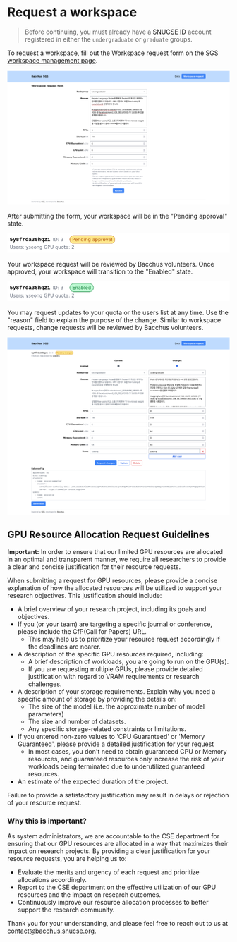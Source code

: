 # Request a workspace

[id]: https://id.snucse.org
[sgs-request]: https://sgs.snucse.org/request

> Before continuing, you must already have a [SNUCSE ID][id] account registered
> in either the `undergraduate` or `graduate` groups.

To request a workspace, fill out the Workspace request form on the SGS
[workspace management page][sgs-request].

![Workspace request form](request-workspace/ws-request.png)

After submitting the form, your workspace will be in the "Pending approval"
state.

![Pending approval](request-workspace/ws-pending.png)

Your workspace request will be reviewed by Bacchus volunteers. Once approved,
your workspace will transition to the "Enabled" state.

![Enabled](request-workspace/ws-enabled.png)

You may request updates to your quota or the users list at any time. Use the
"reason" field to explain the purpose of the change. Similar to workspace
requests, change requests will be reviewed by Bacchus volunteers.

![Request changes](request-workspace/ws-changes.png)

## GPU Resource Allocation Request Guidelines

**Important:** In order to ensure that our limited GPU resources are allocated in an optimal and transparent manner, we require all researchers to provide a clear and concise justification for their resource requests.

When submitting a request for GPU resources, please provide a concise explanation of how the allocated resources will be utilized to support your research objectives. This justification should include:

- A brief overview of your research project, including its goals and objectives.
- If you (or your team) are targeting a specific journal or conference, please include the CfP(Call for Papers) URL.
  - This may help us to prioritize your resource request accordingly if the deadlines are nearer.
- A description of the specific GPU resources required, including:
  - A brief description of workloads, you are going to run on the GPU(s).
  - If you are requesting multiple GPUs, please provide detailed justification with regard to VRAM requirements or research challenges.
- A description of your storage requirements. Explain why you need a specific amount of storage by providing the details on:
  - The size of the model (i.e. the approximate number of model parameters)
  - The size and number of datasets.
  - Any specific storage-related constraints or limitations.
- If you entered non-zero values to 'CPU Guaranteed' or 'Memory Guaranteed', please provide a detailed justification for your request
  - In most cases, you don't need to obtain guaranteed CPU or Memory resources, and guaranteed resources only increase the risk of your workloads being terminated due to underutilized guaranteed resources.
- An estimate of the expected duration of the project.

<div class="warning">
Failure to provide a satisfactory justification may result in delays or rejection of your resource request.
</div>

### Why this is important?

As system administrators, we are accountable to the CSE department for ensuring that our GPU resources are allocated in a way that maximizes their impact on research projects. By providing a clear justification for your resource requests, you are helping us to:

- Evaluate the merits and urgency of each request and prioritize allocations accordingly.
- Report to the CSE department on the effective utilization of our GPU resources and the impact on research outcomes.
- Continuously improve our resource allocation processes to better support the research community.

Thank you for your understanding, and please feel free to reach out to us at [contact@bacchus.snucse.org](mailto:contact@bacchus.snucse.org).
